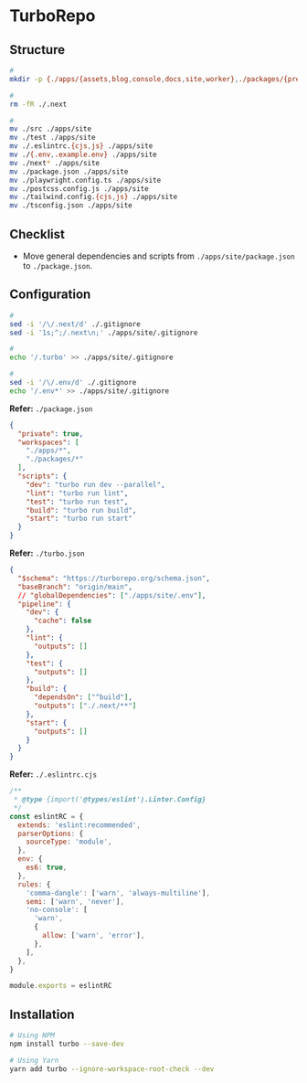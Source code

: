 # TurboRepo

## Structure

```sh
#
mkdir -p {./apps/{assets,blog,console,docs,site,worker},./packages/{preset,tsconfig,ui}}

#
rm -fR ./.next

#
mv ./src ./apps/site
mv ./test ./apps/site
mv ./.eslintrc.{cjs,js} ./apps/site
mv ./{.env,.example.env} ./apps/site
mv ./next* ./apps/site
mv ./package.json ./apps/site
mv ./playwright.config.ts ./apps/site
mv ./postcss.config.js ./apps/site
mv ./tailwind.config.{cjs,js} ./apps/site
mv ./tsconfig.json ./apps/site
```

## Checklist

- Move general dependencies and scripts from `./apps/site/package.json` to `./package.json`.

## Configuration

```sh
#
sed -i '/\/.next/d' ./.gitignore
sed -i '1s;^;/.next\n;' ./apps/site/.gitignore

#
echo '/.turbo' >> ./apps/site/.gitignore

#
sed -i '/\/.env/d' ./.gitignore
echo '/.env*' >> ./apps/site/.gitignore
```

**Refer:** `./package.json`

```json
{
  "private": true,
  "workspaces": [
    "./apps/*",
    "./packages/*"
  ],
  "scripts": {
    "dev": "turbo run dev --parallel",
    "lint": "turbo run lint",
    "test": "turbo run test",
    "build": "turbo run build",
    "start": "turbo run start"
  }
}
```

**Refer:** `./turbo.json`

```json
{
  "$schema": "https://turborepo.org/schema.json",
  "baseBranch": "origin/main",
  // "globalDependencies": ["./apps/site/.env"],
  "pipeline": {
    "dev": {
      "cache": false
    },
    "lint": {
      "outputs": []
    },
    "test": {
      "outputs": []
    },
    "build": {
      "dependsOn": ["^build"],
      "outputs": ["./.next/**"]
    },
    "start": {
      "outputs": []
    }
  }
}
```

**Refer:** `./.eslintrc.cjs`

```cjs
/**
 * @type {import('@types/eslint').Linter.Config}
 */
const eslintRC = {
  extends: 'eslint:recommended',
  parserOptions: {
    sourceType: 'module',
  },
  env: {
    es6: true,
  },
  rules: {
    'comma-dangle': ['warn', 'always-multiline'],
    semi: ['warn', 'never'],
    'no-console': [
      'warn',
      {
        allow: ['warn', 'error'],
      },
    ],
  },
}

module.exports = eslintRC
```

## Installation

```sh
# Using NPM
npm install turbo --save-dev

# Using Yarn
yarn add turbo --ignore-workspace-root-check --dev
```
